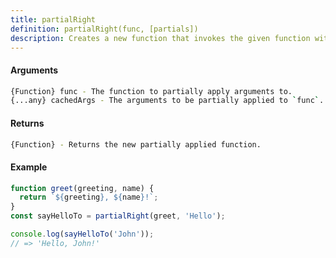 ```yaml
---
title: partialRight
definition: partialRight(func, [partials])
description: Creates a new function that invokes the given function with the `cachedArgs`
---
```



#### Arguments


```bash
{Function} func - The function to partially apply arguments to.
{...any} cachedArgs - The arguments to be partially applied to `func`.
```


#### Returns


```bash
{Function} - Returns the new partially applied function.
```


#### Example


```ts
function greet(greeting, name) {
  return `${greeting}, ${name}!`;
}
const sayHelloTo = partialRight(greet, 'Hello');

console.log(sayHelloTo('John'));
// => 'Hello, John!'
```